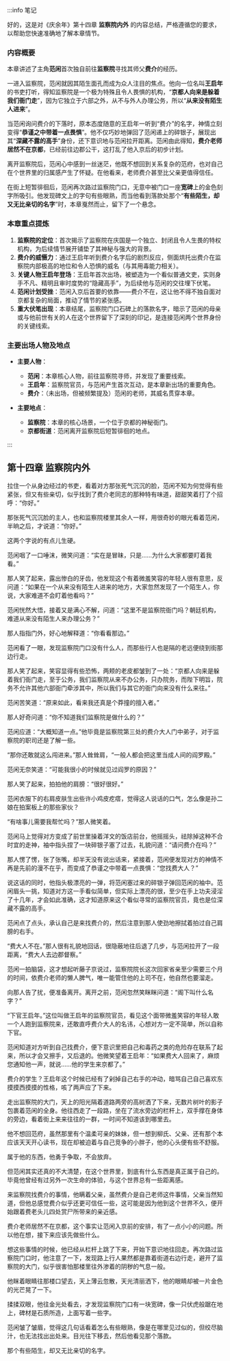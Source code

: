 :::info 笔记

好的，这是对《庆余年》第十四章 **监察院内外** 的内容总结，严格遵循您的要求，以帮助您快速准确地了解本章情节。

### 内容概要

本章讲述了主角**范闲**首次独自前往**监察院**寻找其师父**费介**的经历。

一进入监察院，范闲就因其陌生面孔而成为众人注目的焦点。他向一位名叫**王启年**的书吏打听，得知监察院是一个极为特殊且令人畏惧的机构，“**京都人向来是躲着我们衙门走**”，因为它独立于六部之外，从不与外人办理公务，所以“**从来没有陌生人进来**”。

当范闲询问费介的下落时，原本态度随意的王启年一听到“费介”的名字，神情立刻变得“**恭谨之中带着一点畏惧**”。他不仅巧妙地弹回了范闲递上的碎银子，展现出其“**深藏不露的高手**”身份，还下意识地与范闲拉开距离。范闲由此得知，**费介老师居然不在京都**，已经前往边郡公干，这打乱了他入京后的初步计划。

离开监察院后，范闲心中感到一丝迷茫，他既不想回到关系复杂的范府，也对自己在个世界里的归属感产生了怀疑。在他看来，老师费介甚至比父亲更值得信任。

在街上短暂徘徊后，范闲再次路过监察院门口，无意中被门口一座**宽碑**上的金色刻字所吸引。他发现碑文上的字句有些眼熟，而当他看到落款处那个“**有些陌生，却又无比亲切的名字**”时，本章戛然而止，留下了一个悬念。

### 本章重点提炼

1.  **监察院的定位**：首次揭示了监察院在庆国是一个独立、封闭且令人生畏的特权机构，为后续情节展开铺垫了其神秘与强大的背景。
2.  **费介的威慑力**：通过王启年听到费介名字后的剧烈反应，侧面烘托出费介在监察院内部极高的地位和令人恐惧的威名（与其用毒能力相关）。
3.  **关键人物王启年登场**：王启年首次出场，被塑造为一个看似普通文吏，实则身手不凡、精明且审时度势的“隐藏高手”，为后续他与范闲的交往埋下伏笔。
4.  **范闲计划受挫**：范闲入京后首要的依靠——费介不在，这让他不得不独自面对京都复杂的局面，推动了情节的紧张感。
5.  **重大伏笔出现**：本章结尾，监察院门口石碑上的落款名字，暗示了范闲的母亲或与他前世有关的人在这个世界留下了深刻的印记，是连接范闲两个世界身份的关键线索。

### 主要出场人物及地点

*   **主要人物**：
    *   **范闲**：本章核心人物，前往监察院寻师，并发现了重要线索。
    *   **王启年**：监察院官员，与范闲产生首次互动，是本章新出场的重要角色。
    *   **费介**：（未出场，但被频繁提及）范闲的老师，其威名贯穿本章。

*   **主要地点**：
    *   **监察院**：本章的核心场景，一个位于京都的神秘衙门。
    *   **京都街道**：范闲离开监察院后短暂徘徊的地点。

:::

## 第十四章 **监察院内外**

拉住一个从身边经过的书吏，看着对方那张死气沉沉的脸，范闲不知为何觉得有些紧张，但又有些亲切，似乎找到了费介老同志的那种特有味道，甜甜笑着打了个招呼：“你好。”

那张死气沉沉脸的主人，也和监察院楼里其余人一样，用很奇妙的眼光看着范闲，半晌之后，才说道：“你好。”

这两个字说的有点儿生硬。

范闲咽了一口唾沫，微笑问道：“实在是冒昧，只是……为什么大家都要盯着我看。”

那人笑了起来，露出惨白的牙齿，他发现这个有着微羞笑容的年轻人很有意思，反问道：“如果在一个从来没有陌生人进来的地方，大家忽然发现了一个陌生人，你说，大家难道不会盯着他看吗？”

范闲恍然大悟，接着又是满心不解，问道：“这里不是监察院衙门吗？朝廷机构，难道从来没有陌生人来办理公务？”

那人指指门外，好心地解释道：“你看看那边。”

范闲看了一眼，发现监察院门口没有什么人，而那些行人也是隔的老远便绕到街那边行走。

那人笑了起来，笑容显得有些恐怖，两颊的老皮都皱到了一处：“京都人向来是躲着我们衙门走，至于公务，我们监察院从来不办公务，只办院务，而陛下明旨，院务不允许其他六部衙门牵涉其中，所以我们与其它的衙门向来没有什么来往。”

范闲苦笑道：“原来如此，看来我还真是个莽撞的擅入者。”

那人好奇问道：“你不知道我们监察院是做什么的？”

范闲应道：“大概知道一点。”他毕竟是监察院第三处的费介大人门中弟子，对于监察院的职司还是了解一些。

“那你还敢就这么闯进来。”那人耸耸肩，“一般人都会把这里当成人间的阎罗殿。”

范闲无奈笑道：“可能我很小的时候就见过阎罗的原因？”

那人笑了起来，拍拍他的肩膀：“很好很好。”

范闲衣服下的右肩皮肤生出些许小鸡皮疙瘩，觉得这人说话的口气，怎么像是孙二娘在拍案板上的那些家伙？

“有啥事儿需要我帮忙吗？”那人微笑着。

范闲马上觉得对方变成了前世里操着洋文的饭店前台，他摇摇头，祛除掉这种不合时宜的走神，袖中指头捏了一块碎银子塞了过去，礼貌问道：“请问费介在吗？”

那人愣了愣，张了张嘴，却半天没有说出话来，紧接着，范闲便发现对方的神情不再是先前的漫不在乎，而变成了恭谨之中带着一点畏惧：“您找费大人？”

说这话的同时，他指头极漂亮的一弹，将范闲塞过来的碎银子弹回范闲的袖中。范闲眉头一挑，知道对方这一手看似简单，但实际上漂亮的很，至少在手上功夫浸淫了十几年，才会如此准确，这才知道原来这个看似寻常的监察院官员，竟也是位深藏不露的高手。

范闲点了点头，承认自己是来找费介的，然后注意到那人使劲地擦拭着拍过自己肩膀的右手。

“费大人不在。”那人很有礼貌地回话，很隐蔽地往后退了几步，与范闲拉开了一段距离，“费大人去边郡督察。”

范闲一拍脑袋，这才想起听藤子京说过，监察院院长这次回家省亲至少需要三个月的时间，依费介老师的懒人脾气，唯一能管住他的上司不在，他自然也要溜走。

向那人告了扰，便准备离开。离开之前，范闲忽然笑眯眯问道：“阁下叫什么名字？”

“下官王启年。”这位叫做王启年的监察院官员，看见这个面带微羞笑容的年轻人敢一个人跑到监察院来，还敢直呼费介大人的名讳，心想对方一定不简单，所以自称下官。

范闲知道对方听到自己找费介，便下意识里把自己和毒药之类的危险存在联系了起来，所以才会又擦手，又后退的。他微笑望着王启年：“如果费大人回来了，麻烦您通知他一声，就说……他的学生来京都了。”

费介的学生？王启年这个时候已经有了剁掉自己右手的冲动，暗骂自己自己喜欢东摸摸西摸摸的性格，咳了两声应了下来。

走出监察院的大门，天上的阳光隔着道路两旁的高树洒了下来，无数片树叶的影子包裹着范闲的全身。他往西走了一段路，坐在了流水旁边的栏杆上，双手撑在身体的旁边，看着街上来来往往的一群，一时间不知道该到哪里去。

他不想回范府，虽然那里有个温柔可亲的妹妹，但一想到柳氏、父亲、还有那个本应该天天开心读书，现在却被迫着与自己竞争的小胖子，他的心头便有些不舒服。

属于他的东西，他勇于争取，不会放弃。

但范闲其实还真的不大清楚，在这个世界里，到底有什么东西是真正属于自己的。毕竟他曾经有过另外一次生命的体验，与这个世界总有一些距离感。

来监察院找费介的事情，他瞒着父亲，虽然费介是自己老师这件事情，父亲当然知道，但他总感觉费介似乎还更可信任一些，这可能是因为他到这个世界不久，便开始跟着费老头儿四处赏尸所带来的亲近感。

费介老师居然不在京都，这个事实让范闲入京前的安排，有了一点小小的问题。所以他在想，接下来应该先做些什么。

想这些事情的时候，他已经从栏杆上跳了下来，开始下意识地往回走。再次路过监察院门口时，他注意了一下，发现路上行人果然都是靠着街道右边行走，避开了监察院的大门，似乎很害怕那楼里往外渗着的阴秽的气息一般。

他眯着眼睛往那楼口望去，天上薄云忽散，天光清丽洒下，他的眼睛却被一片金色的光芒晃了一下。

揉揉双眼，他往金光处看去，才发现监察院门口有一块宽碑，像一只伏虎般踞在地上，碑材是石质所造，上面写着一些字。

范闲皱了皱眉，觉得这几句话看着怎么有些眼熟，像是在哪里见过似的，但绞尽脑汁，也无法找出出处来。目光往下移去，然后他看见那个落款。

那个有些陌生，却又无比亲切的名字。


